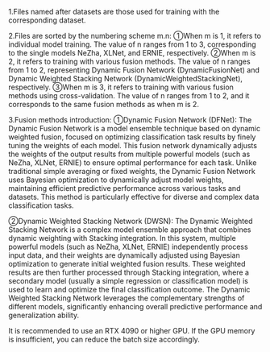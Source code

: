 1.Files named after datasets are those used for training with the corresponding dataset.

2.Files are sorted by the numbering scheme m.n:
①When m is 1, it refers to individual model training. The value of n ranges from 1 to 3, corresponding to the single
models NeZha, XLNet, and ERNIE, respectively.
②When m is 2, it refers to training with various fusion methods. The value of n ranges from 1 to 2, representing Dynamic
Fusion Network (DynamicFusionNet) and Dynamic Weighted Stacking Network (DynamicWeightedStackingNet), respectively.
③When m is 3, it refers to training with various fusion methods using cross-validation. The value of n ranges from 1 to
2, and it corresponds to the same fusion methods as when m is 2.

3.Fusion methods introduction:
①Dynamic Fusion Network (DFNet):
The Dynamic Fusion Network is a model ensemble technique based on dynamic weighted fusion, focused on optimizing
classification task results by finely tuning the weights of each model. This fusion network dynamically adjusts the weights of the output results from multiple powerful models (such as NeZha, XLNet, ERNIE) to ensure optimal performance for each task. Unlike traditional simple averaging or fixed weights, the Dynamic Fusion Network uses Bayesian optimization to dynamically adjust model weights, maintaining efficient predictive performance across various tasks and datasets. This method is particularly effective for diverse and complex data classification tasks.

②Dynamic Weighted Stacking Network (DWSN):
The Dynamic Weighted Stacking Network is a complex model ensemble approach that combines dynamic weighting with Stacking
 integration. In this system, multiple powerful models (such as NeZha, XLNet, ERNIE) independently process input data, and their weights are dynamically adjusted using Bayesian optimization to generate initial weighted fusion results. These weighted results are then further processed through Stacking integration, where a secondary model (usually a simple regression or classification model) is used to learn and optimize the final classification outcome. The Dynamic Weighted Stacking Network leverages the complementary strengths of different models, significantly enhancing overall predictive performance and generalization ability.

It is recommended to use an RTX 4090 or higher GPU. If the GPU memory is insufficient, you can reduce the batch size
accordingly.